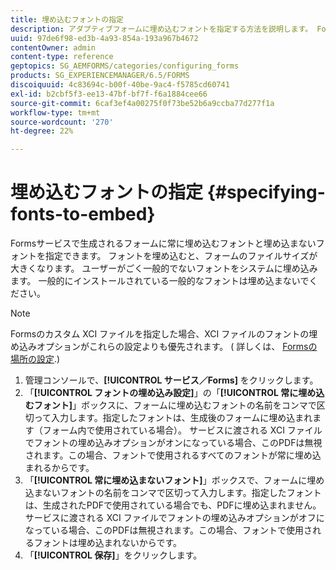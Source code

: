 ```yaml
---
title: 埋め込むフォントの指定
description: アダプティブフォームに埋め込むフォントを指定する方法を説明します。 Formsサービスで生成されるフォームに埋め込むフォントと埋め込まないフォントを指定できます。
uuid: 97de6f98-ed3b-4a93-854a-193a967b4672
contentOwner: admin
content-type: reference
geptopics: SG_AEMFORMS/categories/configuring_forms
products: SG_EXPERIENCEMANAGER/6.5/FORMS
discoiquuid: 4c83694c-b00f-40be-9ac4-f5785cd60741
exl-id: b2cbf5f3-ee13-47bf-bf7f-f6a1884cee66
source-git-commit: 6caf3ef4a00275f0f73be52b6a9ccba77d277f1a
workflow-type: tm+mt
source-wordcount: '270'
ht-degree: 22%

---
```


# 埋め込むフォントの指定 {#specifying-fonts-to-embed}

Formsサービスで生成されるフォームに常に埋め込むフォントと埋め込まないフォントを指定できます。 フォントを埋め込むと、フォームのファイルサイズが大きくなります。 ユーザーがごく一般的でないフォントをシステムに埋め込みます。 一般的にインストールされている一般的なフォントは埋め込まないでください。

>[!NOTE]
>
>Formsのカスタム XCI ファイルを指定した場合、XCI ファイルのフォントの埋め込みオプションがこれらの設定よりも優先されます。 ( 詳しくは、 [Formsの場所の設定](/help/forms/using/admin-help/configuring-locations-forms.md#configuring-locations-for-forms).)

1. 管理コンソールで、**[!UICONTROL サービス／Forms]** をクリックします。
1. 「**[!UICONTROL フォントの埋め込み設定]**」の「**[!UICONTROL 常に埋め込むフォント]**」ボックスに、フォームに埋め込むフォントの名前をコンマで区切って入力します。指定したフォントは、生成後のフォームに埋め込まれます（フォーム内で使用されている場合）。 サービスに渡される XCI ファイルでフォントの埋め込みオプションがオンになっている場合、このPDFは無視されます。この場合、フォントで使用されるすべてのフォントが常に埋め込まれるからです。
1. 「**[!UICONTROL 常に埋め込まないフォント]**」ボックスで、フォームに埋め込まないフォントの名前をコンマで区切って入力します。指定したフォントは、生成されたPDFで使用されている場合でも、PDFに埋め込まれません。 サービスに渡される XCI ファイルでフォントの埋め込みオプションがオフになっている場合、このPDFは無視されます。この場合、フォントで使用されるフォントは埋め込まれないからです。
1. 「**[!UICONTROL 保存]**」をクリックします。
